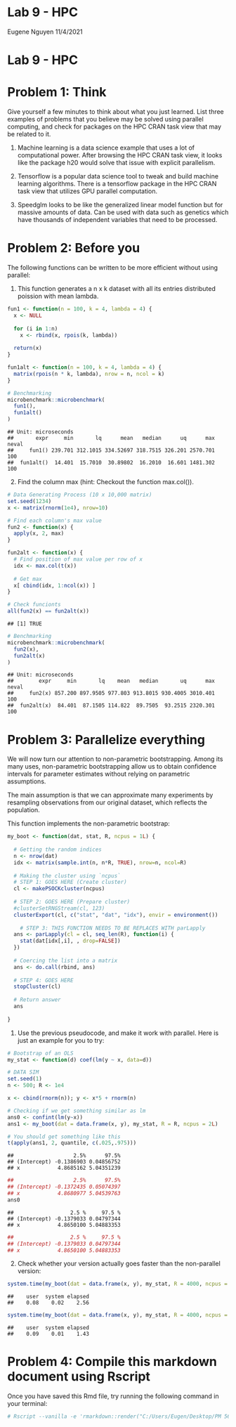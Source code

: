 Lab 9 - HPC
================
Eugene Nguyen
11/4/2021

# Lab 9 - HPC

# Problem 1: Think

Give yourself a few minutes to think about what you just learned. List
three examples of problems that you believe may be solved using parallel
computing, and check for packages on the HPC CRAN task view that may be
related to it.

1.  Machine learning is a data science example that uses a lot of
    computational power. After browsing the HPC CRAN task view, it looks
    like the package h20 would solve that issue with explicit
    parallelism.

2.  Tensorflow is a popular data science tool to tweak and build machine
    learning algorithms. There is a tensorflow package in the HPC CRAN
    task view that utilizes GPU parallel computation.

3.  Speedglm looks to be like the generalized linear model function but
    for massive amounts of data. Can be used with data such as genetics
    which have thousands of independent variables that need to be
    processed.

# Problem 2: Before you

The following functions can be written to be more efficient without
using parallel:

1.  This function generates a n x k dataset with all its entries
    distributed poission with mean lambda.

``` r
fun1 <- function(n = 100, k = 4, lambda = 4) {
  x <- NULL
  
  for (i in 1:n)
    x <- rbind(x, rpois(k, lambda))
  
  return(x)
}

fun1alt <- function(n = 100, k = 4, lambda = 4) {
  matrix(rpois(n * k, lambda), nrow = n, ncol = k)
}

# Benchmarking
microbenchmark::microbenchmark(
  fun1(),
  fun1alt()
)
```

    ## Unit: microseconds
    ##       expr     min       lq      mean   median      uq      max neval
    ##     fun1() 239.701 312.1015 334.52697 318.7515 326.201 2570.701   100
    ##  fun1alt()  14.401  15.7010  30.89802  16.2010  16.601 1481.302   100

2.  Find the column max (hint: Checkout the function max.col()).

``` r
# Data Generating Process (10 x 10,000 matrix)
set.seed(1234)
x <- matrix(rnorm(1e4), nrow=10)

# Find each column's max value
fun2 <- function(x) {
  apply(x, 2, max)
}

fun2alt <- function(x) {
  # Find position of max value per row of x
  idx <- max.col(t(x))
  
  # Get max
  x[ cbind(idx, 1:ncol(x)) ]
}

# Check funcionts
all(fun2(x) == fun2alt(x))
```

    ## [1] TRUE

``` r
# Benchmarking
microbenchmark::microbenchmark(
  fun2(x),
  fun2alt(x)
)
```

    ## Unit: microseconds
    ##        expr     min       lq    mean   median       uq      max neval
    ##     fun2(x) 857.200 897.9505 977.803 913.8015 930.4005 3010.401   100
    ##  fun2alt(x)  84.401  87.1505 114.822  89.7505  93.2515 2320.301   100

# Problem 3: Parallelize everything

We will now turn our attention to non-parametric bootstrapping. Among
its many uses, non-parametric bootstrapping allow us to obtain
confidence intervals for parameter estimates without relying on
parametric assumptions.

The main assumption is that we can approximate many experiments by
resampling observations from our original dataset, which reflects the
population.

This function implements the non-parametric bootstrap:

``` r
my_boot <- function(dat, stat, R, ncpus = 1L) {
  
  # Getting the random indices
  n <- nrow(dat)
  idx <- matrix(sample.int(n, n*R, TRUE), nrow=n, ncol=R)
 
  # Making the cluster using `ncpus`
  # STEP 1: GOES HERE (Create cluster)
  cl <- makePSOCKcluster(ncpus)
  
  # STEP 2: GOES HERE (Prepare cluster)
  #clusterSetRNGStream(cl, 123)
  clusterExport(cl, c("stat", "dat", "idx"), envir = environment())
  
    # STEP 3: THIS FUNCTION NEEDS TO BE REPLACES WITH parLapply
  ans <- parLapply(cl = cl, seq_len(R), function(i) {
    stat(dat[idx[,i], , drop=FALSE])
  })
  
  # Coercing the list into a matrix
  ans <- do.call(rbind, ans)
  
  # STEP 4: GOES HERE
  stopCluster(cl)
  
  # Return answer
  ans
  
}
```

1.  Use the previous pseudocode, and make it work with parallel. Here is
    just an example for you to try:

``` r
# Bootstrap of an OLS
my_stat <- function(d) coef(lm(y ~ x, data=d))

# DATA SIM
set.seed(1)
n <- 500; R <- 1e4

x <- cbind(rnorm(n)); y <- x*5 + rnorm(n)

# Checking if we get something similar as lm
ans0 <- confint(lm(y~x))
ans1 <- my_boot(dat = data.frame(x, y), my_stat, R = R, ncpus = 2L)

# You should get something like this
t(apply(ans1, 2, quantile, c(.025,.975)))
```

    ##                   2.5%      97.5%
    ## (Intercept) -0.1386903 0.04856752
    ## x            4.8685162 5.04351239

``` r
##                   2.5%      97.5%
## (Intercept) -0.1372435 0.05074397
## x            4.8680977 5.04539763
ans0
```

    ##                  2.5 %     97.5 %
    ## (Intercept) -0.1379033 0.04797344
    ## x            4.8650100 5.04883353

``` r
##                  2.5 %     97.5 %
## (Intercept) -0.1379033 0.04797344
## x            4.8650100 5.04883353
```

2.  Check whether your version actually goes faster than the
    non-parallel version:

``` r
system.time(my_boot(dat = data.frame(x, y), my_stat, R = 4000, ncpus = 1L))
```

    ##    user  system elapsed 
    ##    0.08    0.02    2.56

``` r
system.time(my_boot(dat = data.frame(x, y), my_stat, R = 4000, ncpus = 2L))
```

    ##    user  system elapsed 
    ##    0.09    0.01    1.43

# Problem 4: Compile this markdown document using Rscript

Once you have saved this Rmd file, try running the following command in
your terminal:

``` r
# Rscript --vanilla -e 'rmarkdown::render("C:/Users/Eugen/Desktop/PM 566/Labs/Lab 9/lab9.Rmd")' &
```
